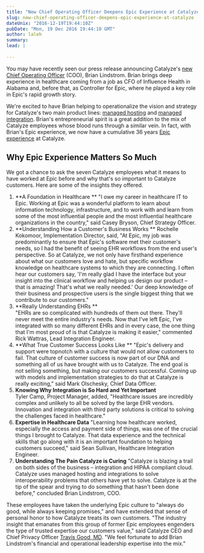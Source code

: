 ```yaml
---
title: "New Chief Operating Officer Deepens Epic Experience at Catalyze"
slug: new-chief-operating-officer-deepens-epic-experience-at-catalyze
dateUnix: "2016-12-19T19:44:10Z"
pubDate: "Mon, 19 Dec 2016 19:44:10 GMT"
author: laleh
summary: 
lead: |
    
---
```

You may have recently seen our press release announcing Catalyze's [new Chief Operating Officer][1] (COO), Brian Lindstrom. Brian brings deep experience in healthcare coming from a job as CFO of Influence Health in Alabama and, before that, as Controller for Epic, where he played a key role in Epic's rapid growth story.

We're excited to have Brian helping to operationalize the vision and strategy for Catalyze's two main product lines: [managed hosting][2] and [managed integration][3]. Brian's entrepreneurial spirit is a great addition to the mix of Catalyze employees whose blood runs through a similar vein. In fact, with Brian's Epic experience, we now have a cumulative 36 years [Epic experience][4] at Catalyze. 

## Why Epic Experience Matters So Much

We got a chance to ask the seven Catalyze employees what it means to have worked at Epic before and why that's so important to Catalyze customers. Here are some of the insights they offered.

1. **A Foundation in Healthcare **
"I owe my career in healthcare IT to Epic. Working at Epic was a wonderful platform to learn about information technology, infrastructure, and to work with and learn from some of the most influential people and the most influential healthcare organizations in the country," said Casey Bryson, Chief Strategy Officer.
2. **Understanding How a Customer's Business Works  **
Rochelle Kokomoor, Implementation Director, said, "At Epic, my job was predominantly to ensure that Epic's software met their customer's needs, so I had the benefit of seeing EHR workflows from the end user's perspective. So at Catalyze, we not only have firsthand experience about what our customers love and hate, but specific workflow knowledge on healthcare systems to which they are connecting. I often hear our customers say, 'I'm really glad I have the interface but your insight into the clinical workflow and helping us design our product – that is amazing! That's what we really needed.' Our deep knowledge of their business and prospective users is the single biggest thing that we contribute to our customers." 
3. **Really Understanding EHRs **   
"EHRs are so complicated with hundreds of them out there. They'll never meet the entire industry's needs. Now that I've left Epic, I've integrated with so many different EHRs and in every case, the one thing that I'm most proud of is that Catalyze is making it easier," commented Rick Wattras, Lead Integration Engineer.
4. **What True Customer Success Looks Like **
"Epic's delivery and support were topnotch with a culture that would not allow customers to fail. That culture of customer success is now part of our DNA and something all of us have brought with us to Catalyze. The end goal is not selling something, but making our customers successful. Coming up with models and implementation strategies to do that at Catalyze is really exciting," said Mark Olschesky, Chief Data Officer.
5. **Knowing Why Integration is So Hard and Yet Important**  
Tyler Camp, Project Manager, added, "Healthcare issues are incredibly complex and unlikely to all be solved by the large EHR vendors. Innovation and integration with third party solutions is critical to solving the challenges faced in healthcare." 
6. **Expertise in Healthcare Data** 
"Learning how healthcare worked, especially the access and payment side of things, was one of the crucial things I brought to Catalyze. That data experience and the technical skills that go along with it is an important foundation to helping customers succeed," said Sean Sullivan, Healthcare Integration Engineer.
7. **Understanding The Pain Catalyze is Curing**
"Catalyze is blazing a trail on both sides of the business – integration and HIPAA compliant cloud. Catalyze uses managed hosting and integrations to solve interoperability problems that others have yet to solve. Catalyze is at the tip of the spear and trying to do something that hasn't been done before," concluded Brian Lindstrom, COO.

These employees have taken the underlying Epic culture to "always do good, while always keeping promises," and have extended that sense of personal honor to how Catalyze treats its own customers. "The industry insight that emanates from this group of former Epic employees engenders the type of trusted expertise our customers value," said Catalyze CEO and Chief Privacy Officer [Travis Good, MD][5]. "We feel fortunate to add Brian Lindstrom's financial and operational leadership expertise into the mix."

[1]: http://www.prweb.com/releases/2016/12/prweb13923943.htm
[2]: https://catalyze.io/stratum
[3]: https://catalyze.io/redpoint
[4]: http://content.catalyze.io/blog/integrating-with-epic-or-any-ehr
[5]: https://catalyze.io/travis
